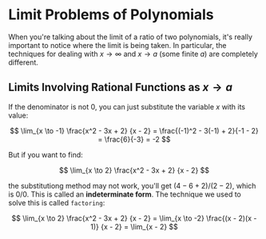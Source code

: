 # Limit Problems of Polynomials
When you're talking about the limit of a ratio of two polynomials, it's really important to notice where the limit is being taken. In particular, the techniques for dealing with $x \to \infty$ and $x \to a$ (some finite $a$) are completely different.

## Limits Involving Rational Functions as $x \to a$
If the denominator is not $0$, you can just substitute the variable $x$ with its value:

$$
\lim_{x \to -1} \frac{x^2 - 3x + 2} {x - 2} = \frac{(-1)^2 - 3(-1) + 2}{-1 - 2} = \frac{6}{-3} = -2
$$

But if you want to find:

$$
\lim_{x \to 2} \frac{x^2 - 3x + 2} {x - 2}
$$

the substitutiong method may not work, you'll get $(4 - 6 + 2) / (2 - 2)$, which is $0 / 0$. This is called an **indeterminate form**. The technique we used to solve this is called `factoring`:

$$
\lim_{x \to 2} \frac{x^2 - 3x + 2} {x - 2} = \lim_{x \to -2} \frac{(x - 2)(x - 1)} {x - 2} = \lim_{x - 2}
$$
